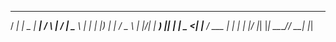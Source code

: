  ____ _____ ____  _____    _    __  __
/ ___|_   _|  _ \| ____|  / \  |  \/  |
\___ \ | | | |_) |  _|   / _ \ | |\/| |
 ___) || | |  _ <| |___ / ___ \| |  | |
|____/ |_| |_| \_\_____/_/   \_\_|  |_|

